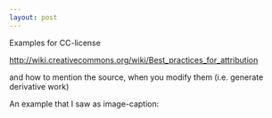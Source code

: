 ```yaml
---
layout: post
---
```


Examples for CC-license

http://wiki.creativecommons.org/wiki/Best_practices_for_attribution

and how to mention the source, when you modify them (i.e. generate
derivative work)

An example that I saw as image-caption:
<Title> (CC BY-SA 2.0 (linked to license) by <author> (linked to
source on flickr))

Source:
https://netzpolitik.org/2016/creative-commons-lizenzierte-bilder-die-fuenf-haeufigsten-fehler-bei-der-weiternutzung/

# VG Wort et al

In Germany, there used to be a "Rahmenvertrag for Paragraph 52a UrhG"
dealing with the re-use of copy-righted material for educational
purposes. You can ignore all these commercial and legal shenanigans by
choosing material from the Public Domain, Creative Commons, and Open
Access. Do it!
